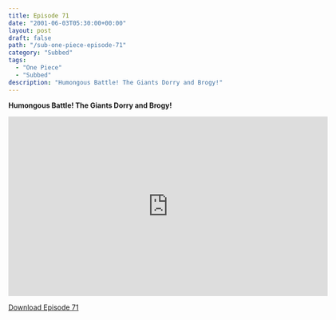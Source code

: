 ```yaml
---
title: Episode 71
date: "2001-06-03T05:30:00+00:00"
layout: post
draft: false
path: "/sub-one-piece-episode-71"
category: "Subbed"
tags:
  - "One Piece"
  - "Subbed"
description: "Humongous Battle! The Giants Dorry and Brogy!"
---
```


**Humongous Battle! The Giants Dorry and Brogy!**

<iframe width="640" height="360" src="https://www.rapidvideo.com/e/FX3C2QLBI5" frameborder="0" marginwidth=0 marginheight=0 scrolling=no allowfullscreen></iframe>

<a href="http://ouo.io/qs/eCodkFEQ?s=https://rapidvid.to/d/https://www.rapidvideo.com/e/FX3C2QLBI5">Download Episode 71</a>
